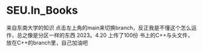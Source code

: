 # SEU.In_Books
来自东南大学的知识
点击左上角的main来切换branch，反正我是不懂这个怎么运作，总之像是分区一样的东西
2023。4.20 上传了100份 书上的C++与头文件，放在C++的branch里，自己加油吧

